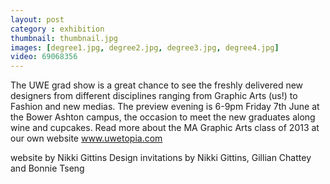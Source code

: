 ```yaml
---
layout: post
category : exhibition
thumbnail: thumbnail.jpg
images: [degree1.jpg, degree2.jpg, degree3.jpg, degree4.jpg]
video: 69068356
---
```

The UWE grad show is a great chance to see the freshly delivered new designers from different disciplines ranging from Graphic Arts (us!) to Fashion and new medias.
The preview evening is 6-9pm Friday 7th June at the Bower Ashton campus, the occasion to meet the new graduates along wine and cupcakes.
Read more about the MA Graphic Arts class of 2013 at our own website
www.uwetopia.com




website by Nikki Gittins Design
invitations by Nikki Gittins, Gillian Chattey and Bonnie Tseng

